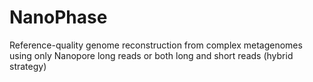 # NanoPhase
Reference-quality genome reconstruction from complex metagenomes using only Nanopore long reads or both long and short reads (hybrid strategy)
